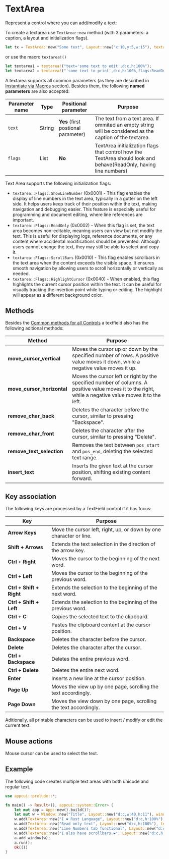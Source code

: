 # TextArea

Represent a control where you can add/modify a text:

To create a textarea use `TextArea::new` method (with 3 parameters: a caption, a layout and initialization flags).
```rs
let tx = TextArea::new("Some text", Layout::new("x:10,y:5,w:15"), textarea::Flags::None);
```

or use the macro `textarea!()`
```rs
let textarea1 = textarea!("text='some text to edit',d:c,h:100%");
let textarea2 = textarea!("'some text to print',d:c,h:100%,flags:ReadOnly");
```

A textarea supports all common parameters (as they are described in [Instantiate via Macros](../instantiate_via_macros.md) section). Besides them, the following **named parameters** are also accepted:

| Parameter name      | Type   | Positional parameter                | Purpose                                                                                                              |
| ------------------- | ------ | ----------------------------------- | -------------------------------------------------------------------------------------------------------------------- |
| `text` | String | **Yes** (first postional parameter) | The text from a text area. If ommited an empty string will be considered as the caption of the textarea. |
| `flags`             | List   | **No**                              | TextArea initialization flags that control how the TextArea should look and behave(ReadOnly, having line numbers)                 |

Text Area supports the following initialization flags:
* `textarea::Flags::ShowLineNumber` (0x0001) - This flag enables the display of line numbers in the text area, typically in a gutter on the left side. It helps users keep track of their position within the text, making navigation and debugging easier. This feature is especially useful for programming and document editing, where line references are important.
* `textarea::Flags::ReadOnly` (0x0002) - When this flag is set, the text area becomes non-editable, meaning users can view but not modify the text. This is useful for displaying logs, reference documents, or any content where accidental modifications should be prevented. Although users cannot change the text, they may still be able to select and copy it.
* `textarea::Flags::ScrollBars` (0x0010) - This flag enables scrollbars in the text area when the content exceeds the visible space. It ensures smooth navigation by allowing users to scroll horizontally or vertically as needed.
* `textarea::Flags::HighlightCursor` (0x0040) - When enabled, this flag highlights the current cursor position within the text. It can be useful for visually tracking the insertion point while typing or editing. The highlight will appear as a different background color.

## Methods

Besides the [Common methods for all Controls](../common_methods.md) a textfield also has the following aditional methods:

| Method                                      | Purpose |
|---------------------------------------------|---------|
| **move_cursor_vertical** | Moves the cursor up or down by the specified number of rows. A positive value moves it down, while a negative value moves it up. |
| **move_cursor_horizontal** | Moves the cursor left or right by the specified number of columns. A positive value moves it to the right, while a negative value moves it to the left. |
| **remove_char_back**             | Deletes the character before the cursor, similar to pressing "Backspace". |
| **remove_char_front**            | Deletes the character after the cursor, similar to pressing "Delete". |
| **remove_text_selection** | Removes the text between `pos_start` and `pos_end`, deleting the selected text range. |
| **insert_text**      | Inserts the given text at the cursor position, shifting existing content forward. |

## Key association

The following keys are processed by a TextField control if it has focus:

| Key                     | Purpose |
|-------------------------|---------|
| **Arrow Keys**          | Move the cursor left, right, up, or down by one character or line. |
| **Shift + Arrows**      | Extends the text selection in the direction of the arrow key. |
| **Ctrl + Right**        | Moves the cursor to the beginning of the next word. |
| **Ctrl + Left**         | Moves the cursor to the beginning of the previous word. |
| **Ctrl + Shift + Right** | Extends the selection to the beginning of the next word. |
| **Ctrl + Shift + Left**  | Extends the selection to the beginning of the previous word. |
| **Ctrl + C**            | Copies the selected text to the clipboard. |
| **Ctrl + V**            | Pastes the clipboard content at the cursor position. |
| **Backspace**           | Deletes the character before the cursor. |
| **Delete**             | Deletes the character after the cursor. |
| **Ctrl + Backspace**    | Deletes the entire previous word. |
| **Ctrl + Delete**       | Deletes the entire next word. |
| **Enter**              | Inserts a new line at the cursor position. |
| **Page Up**            | Moves the view up by one page, scrolling the text accordingly. |
| **Page Down**          | Moves the view down by one page, scrolling the text accordingly. |

Aditionally, all printable characters can be used to insert / modify or edit the current text.

## Mouse actions

Mouse cursor can be used to select the text.

## Example

The following code creates multiple text areas with both unicode and regular text.

```rs
use appcui::prelude::*;

fn main() -> Result<(), appcui::system::Error> {
    let mut app = App::new().build()?;
    let mut w = Window::new("Title", Layout::new("d:c,w:40,h:11"), window::Flags::None);
    w.add(TextArea::new("I ❤️ Rust Language", Layout::new("d:c,h:100%"), textarea::Flags::None));
    w.add(TextArea::new("Read only text", Layout::new("d:c,h:100%"), textarea::Flags::ReadOnly));
    w.add(TextArea::new("Line Numbers tab functional", Layout::new("d:c,h:100%"), textarea::Flags::ShowLineNumber | textarea::Flags::ReadOnly));
    w.add(TextArea::new("I also have scrollbars ❤️", Layout::new("d:c,h:100%"), textarea::Flags::ScrollBars));
    a.add_window(w);
    a.run();
    Ok(())
}
```
